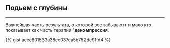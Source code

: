## Подьем с глубины
---

Важнейшая часть результата, о которой все забываютт и мало кто показывает как часть терапии "**декомпрессия**.

{% gist aeec801533a38ee037ca5b752de91fd4 %}